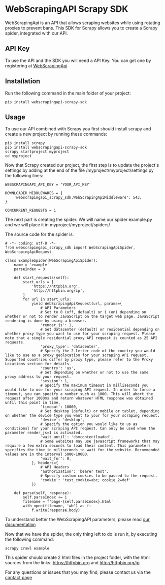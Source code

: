 # WebScrapingAPI Scrapy SDK

WebScrapingApi is an API that allows scraping websites while using rotating proxies to prevent bans. This SDK for Scrapy allows you to create a Scrapy spider, integrated with our API.

## API Key

To use the API and the SDK you will need a API Key. You can get one by registering at [WebScrapingApi](https://app.webscrapingapi.com/register)

## Installation

Run the following command in the main folder of your project:

```
pip install webscrapingapi-scrapy-sdk
```

## Usage

To use our API combined with Scrapy you first should install scrapy and create a new project by running these commands:

```
pip install scrapy
pip install webscrapingapi-scrapy-sdk
scrapy startproject myproject
cd myproject
```

Now that Scrapy created our project, the first step is to update the project's settings by adding at the end of the file /myproject/myproject/settings.py the following lines:

```
WEBSCRAPINGAPI_API_KEY = 'YOUR_API_KEY'

DOWNLOADER_MIDDLEWARES = {
    'webscrapingapi_scrapy_sdk.WebScrapingApiMiddleware': 543,
}

CONCURRENT_REQUESTS = 1
```

The next part is creating the spider. We will name our spider example.py and we will place it in myproject/myproject/spiders/

The source code for the spider is:

```
# -*- coding: utf-8 -*-
from webscrapingapi_scrapy_sdk import WebScrapingApiSpider, WebScrapingApiRequest

class ExampleSpider(WebScrapingApiSpider):
    name = 'example'
    parseIndex = 0

    def start_requests(self):
        start_urls = [
            'https://httpbin.org',
            'http://httpbin.org/ip',
        ]
        for url in start_urls:
            yield WebScrapingApiRequest(url, params={
                # API Parameters
                # Set to 0 (off, default) or 1 (on) depending on whether or not to render JavaScript on the target web page. JavaScript rendering is done by using a browser.
                'render_js': 1,
                # Set datacenter (default) or residential depending on whether proxy type you want to use for your scraping request. Please note that a single residential proxy API request is counted as 25 API requests.
                'proxy_type': 'datacenter',
                # Specify the 2-letter code of the country you would like to use as a proxy geolocation for your scraping API request. Supported countries differ by proxy type, please refer to the Proxy Locations section for details.
                'country': 'us',
                # Set depending on whether or not to use the same proxy address to your request.
                'session': 1,
                # Specify the maximum timeout in milliseconds you would like to use for your scraping API request. In order to force a timeout, you can specify a number such as 1000. This will abort the request after 1000ms and return whatever HTML response was obtained until this point in time.
                'timeout': 10000,
                # Set desktop (default) or mobile or tablet, depending on whether the device type you want to your for your scraping request.
                'device': 'desktop',
                # Specify the option you would like to us as conditional for your scraping API request. Can only be used when the parameter render_js=1 is activated.
                'wait_until': 'domcontentloaded',
                # Some websites may use javascript frameworks that may require a few extra seconds to load their content. This parameters specifies the time in miliseconds to wait for the website. Recommended values are in the interval 5000-10000.
                'wait_for': 0,
            }, headers={
                # API Headers
                'authorization': 'bearer test',
                # Specify custom cookies to be passed to the request.
                'cookie': 'test_cookie=abc; cookie_2=def'
            })

    def parse(self, response):
        self.parseIndex += 1
        filename = f'page-{self.parseIndex}.html'
        with open(filename, 'wb') as f:
            f.write(response.body)
```

To understand better the WebScrapingAPI parameters, please read [our documentation](https://docs.webscrapingapi.com/#request-parameters)

Now that we have the spider, the only thing left to do is run it, by executing the following command:

```
scrapy crawl example
```

This spider should create 2 html files in the project folder, with the html sources from the links: https://httpbin.org and http://httpbin.org/ip 

For any questions or issues that you may find, please contact us via the [contact page](https://www.webscrapingapi.com/contact/)